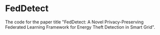 # FedDetect
The code for the paper title "FedDetect: A Novel Privacy-Preserving Federated Learning Framework for Energy Theft Detection in  Smart Grid".
